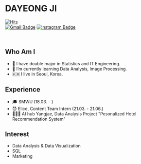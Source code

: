 # DAYEONG JI

[![Hits](https://hits.seeyoufarm.com/api/count/incr/badge.svg?url=https%3A%2F%2Fgithub.com%2Fdys0602&count_bg=%23FFB1B1&title_bg=%23FF6D6D&icon=&icon_color=%23E7E7E7&title=hits&edge_flat=false)](https://hits.seeyoufarm.com)
<br>
[![Gmail Badge](https://img.shields.io/badge/Gmail-d14836?style=flat-square&logo=Gmail&logoColor=white&link=mailto:dys621124@gmail.com)](mailto:dys621124@gmail.com)
[![Instagram Badge](https://img.shields.io/badge/-Instagram-dd2a7b?style=flat-square&logo=instagram&logoColor=white&link=https://www.instagram.com/d_yxxth/)](https://www.instagram.com/d_yxxth/) 

<br>

## Who Am I
- 🥇 I have double major in Statistics and IT Engineering.
- 🌱 I’m currently learning Data Analysis, Image Processing.
- 🇰🇷 I live in Seoul, Korea.

## Experience
- 🎓 SMWU (18.03. - ) 
- 😈 Elice, Content Team Intern (21.03. - 21.06.) 
- 👩🏻‍💻 AI hub Yangjae, Data Analysis Project "Pesonalized Hotel Recommendation System"

## Interest
- Data Analysis & Data Visualization
- SQL
- Marketing

